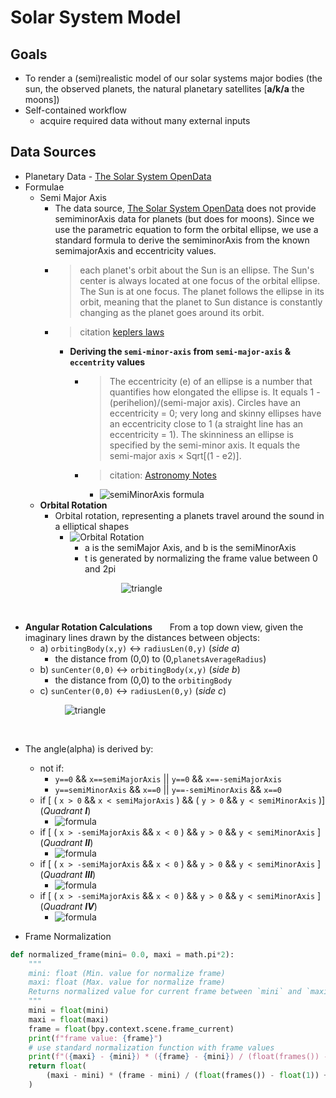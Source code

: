 # Solar System Model

## Goals

* To render a (semi)realistic model of our solar systems major bodies (the sun, the observed planets, the natural planetary satellites [**a/k/a** the moons])
* Self-contained workflow
  * acquire required data without many external inputs

## Data Sources

* Planetary Data - [The Solar System OpenData](https://api.le-systeme-solaire.net/swagger/)
* Formulae
  * Semi Major Axis
    * The data source, [The Solar System OpenData](https://api.le-systeme-solaire.net/swagger/) does not provide semiminorAxis data for planets (but does for moons). Since we use the parametric equation to form the orbital ellipse, we use a standard formula to derive the semiminorAxis from the known semimajorAxis and eccentricity values.
    * >each planet's orbit about the Sun is an ellipse. The Sun's center is always located at one focus of the orbital ellipse. The Sun is at one focus. The planet follows the ellipse in its orbit, meaning that the planet to Sun distance is constantly changing as the planet goes around its orbit.
    * >citation [keplers laws](https://solarsystem.nasa.gov/resources/310/orbits-and-keplers-laws/#:~:text=Kepler's%20Third%20Law%3A%20the%20squares,the%20radius%20of%20its%20orbit)
      * **Deriving the `semi-minor-axis` from `semi-major-axis` & `eccentrity` values**

        * >The eccentricity (e) of an ellipse is a number that quantifies how elongated the ellipse is. It equals 1 - (perihelion)/(semi-major axis). Circles have an eccentricity = 0; very long and skinny ellipses have an eccentricity close to 1 (a straight line has an eccentricity = 1). The skinniness an ellipse is specified by the semi-minor axis. It equals the semi-major axis × Sqrt[(1 - e2)]. 
        * >citation: [Astronomy Notes](hhttps://www.astronomynotes.com/history/s7.htm)

          * ![semiMinorAxis formula](https://latex.codecogs.com/svg.latex?semiMinorAxis=semiMajorAxis*\sqrt{(1-e^2)})
  * **Orbital Rotation**
    * Orbital rotation, representing a planets travel around the sound in a elliptical shapes
      * ![Orbital Rotation](https://latex.codecogs.com/svg.latex?{\displaystyle%20(x,\,y)=(a\cos%20t,\,b\sin%20t),\%200\leq%20t%3C2\pi})
        * a is the semiMajor Axis, and b is the semiMinorAxis
        * t is generated by normalizing the frame value between 0 and 2pi

 &nbsp;&nbsp;&nbsp;&nbsp;&nbsp;&nbsp;&nbsp;&nbsp;&nbsp;&nbsp; &nbsp;&nbsp;&nbsp;&nbsp;&nbsp;&nbsp;&nbsp;&nbsp;&nbsp;&nbsp;&nbsp;&nbsp;&nbsp;&nbsp;&nbsp;&nbsp;&nbsp;&nbsp;&nbsp;&nbsp;&nbsp;&nbsp;&nbsp;&nbsp;&nbsp;&nbsp;&nbsp;&nbsp;&nbsp;&nbsp;&nbsp;&nbsp;&nbsp; ![triangle](https://upload.wikimedia.org/wikipedia/commons/thumb/7/75/Elliko-sk.svg/200px-Elliko-sk.svg.png)

  &nbsp;&nbsp;&nbsp;&nbsp;&nbsp;

* **Angular Rotation Calculations**
  &nbsp;&nbsp;&nbsp;&nbsp;&nbsp; From a top down view, given the imaginary lines drawn by the distances between objects:
  * a) `orbitingBody(x,y)` <-> `radiusLen(0,y)` (*side a*)
    * the distance from (0,0) to (0,`planetsAverageRadius`)
  * b) `sunCenter(0,0)` <-> `orbitingBody(x,y)` (*side b*) 
    * the distance from (0,0) to the `orbitingBody`
  * c) `sunCenter(0,0)` <-> `radiusLen(0,y)` (*side c*)

 &nbsp;&nbsp;&nbsp;&nbsp;&nbsp;&nbsp;&nbsp;&nbsp;&nbsp;&nbsp; &nbsp;&nbsp;&nbsp;&nbsp;&nbsp;&nbsp;&nbsp;&nbsp;&nbsp;&nbsp; ![triangle](https://upload.wikimedia.org/wikipedia/commons/thumb/4/49/Triangle_with_notations_2.svg/2880px-Triangle_with_notations_2.svg.png)

  &nbsp;&nbsp;&nbsp;&nbsp;&nbsp;

* The angle(alpha) is derived by:
  * not if:
    * `y==0` && `x==semiMajorAxis` || `y==0` && `x==-semiMajorAxis` 
    * `y==semiMinorAxis` && `x==0` || `y==-semiMinorAxis` && `x==0`
  * if [ ( `x > 0` && `x < semiMajorAxis` ) && ( `y > 0` && `y < semiMinorAxis` )] (*Quadrant **I***)
    * ![formula](https://latex.codecogs.com/svg.latex?\alpha=\frac{{b^2+c^2-a^2}}{2*b*c})
  * if [ ( `x > -semiMajorAxis` && `x < 0` ) && `y > 0` && `y < semiMinorAxis` ] (*Quadrant **II***)
    * ![formula](https://latex.codecogs.com/svg.latex?\alpha=\frac{{a^2+c^2-b^2}}{2*a*c})
  * if [ ( `x > -semiMajorAxis` && `x < 0` ) && `y > 0` && `y < semiMinorAxis` ] (*Quadrant **III***)
    * ![formula](https://latex.codecogs.com/svg.latex?\alpha=\frac{{a^2+b^2-c^2}}{2*a*b})
  * if [ ( `x > -semiMajorAxis` && `x < 0` ) && `y > 0` && `y < semiMinorAxis` ] (*Quadrant **IV***)
    * ![formula](https://latex.codecogs.com/svg.latex?\alpha=\frac{{a^2+b^2-c^2}}{2*a*b})

* Frame Normalization

```python
def normalized_frame(mini= 0.0, maxi = math.pi*2):
    """
    mini: float (Min. value for normalize frame)
    maxi: float (Max. value for normalize frame)
    Returns normalized value for current frame between `mini` and `maxi` values
    """
    mini = float(mini)
    maxi = float(maxi)
    frame = float(bpy.context.scene.frame_current)
    print(f"frame value: {frame}")
    # use standard normalization function with frame values
    print(f"({maxi} - {mini}) * ({frame} - {mini}) / (float(frames()) - 1.00) + {mini}")
    return float(
        (maxi - mini) * (frame - mini) / (float(frames()) - float(1)) + mini
    )
```